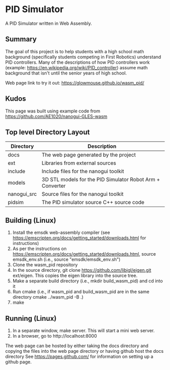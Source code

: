 # PID Simulator

A PID Simulator written in Web Assembly.

## Summary

The goal of this project is to help students with a high school math 
background (specifically students competing in First Robotics) understand 
PID controllers.  Many of the descriptions of how PID controllers work
(example: https://en.wikipedia.org/wiki/PID_controller) assume
math background that isn't until the senior years of high school.

Web page link to try it out:  https://glowmouse.github.io/wasm_pid/

## Kudos

This page was built using example code from https://github.com/AE1020/nanogui-GLES-wasm

## Top level Directory Layout

| Directory   | Description                                                |
| ----------- | ---------------------------------------------------------- |
| docs        | The web page generated by the project                      |
| ext         | Libraries from external sources                            |
| include     | Include files for the nanogui toolkit                      |
| models      | 3D STL models for the PID Simulator Robot Arm + Converter  |
| nanogui_src | Source files for the nanogui toolkit                       |
| pidsim      | The PID simulator source C++ source code                   |

## Building (Linux)

1.  Install the emsdk web-assembly compiler (see https://emscripten.org/docs/getting_started/downloads.html for instructions)
2.  As per the instructions on https://emscripten.org/docs/getting_started/downloads.html, source emsdk_env.sh (i.e., source "emsdk/emsdk_env.sh")
3.  Clone the wasm_pid repository
4.  In the source directory, git clone https://github.com/libigl/eigen.git ext/eigen.  This copies the eigen library into the source tree.
5.  Make a separate build directory (i.e., mkdir build_wasm_pid) and cd into it
6.  Run cmake (i.e., if wasm_pid and build_wasm_pid are in the same directory cmake ../wasm_pid -B .)
7.  make

## Running (Linux)

1.  In a separate window, make server.  This will start a mini web server.
2.  In a browser, go to http://localhost:8000

The web page can be hosted by either taking the docs directory and copying the
files into the web page directory or having github host the docs directory 
See https://pages.github.com/ for information on setting up a github page.

